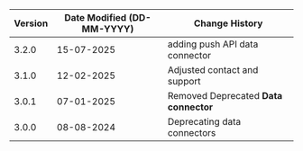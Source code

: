 | **Version** | **Date Modified (DD-MM-YYYY)** | **Change History**                      |
|-------------|--------------------------------|-----------------------------------------|
| 3.2.0       | 15-07-2025                     | adding push API data connector          |
| 3.1.0       | 12-02-2025                     | Adjusted contact and support            |
| 3.0.1       | 07-01-2025                     | Removed Deprecated **Data connector**   |
| 3.0.0       | 08-08-2024                     | Deprecating data connectors             |